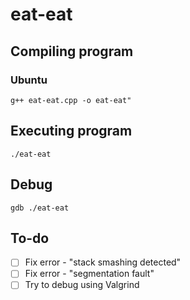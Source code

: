 # eat-eat

## Compiling program 

### Ubuntu

```g++ eat-eat.cpp -o eat-eat"```

## Executing program 

```./eat-eat```

## Debug 

```gdb ./eat-eat```

## To-do 

- [ ] Fix error - "stack smashing detected" 
- [ ] Fix error - "segmentation fault"
- [ ] Try to debug using Valgrind
